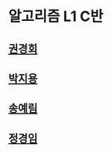 # 알고리즘 L1 C반
 
## [**권경회**](https://yeardream-gitlab.elice.io/algorithm_l1/class_c/l1-c/-/tree/main/%EA%B6%8C%EA%B2%BD%ED%9A%8C)

## [**박지용**](https://yeardream-gitlab.elice.io/algorithm_l1/class_c/l1-c/-/tree/main/4%EC%A3%BC%EC%B0%A8%20%EC%95%8C%EA%B3%A0%EB%A6%AC%EC%A6%98%20L1%20%EB%B0%95%EC%A7%80%EC%9A%A9)

## [**송예림**](https://yeardream-gitlab.elice.io/algorithm_l1/class_c/l1-c/-/tree/main/%EC%86%A1%EC%98%88%EB%A6%BC)

## [**정경임**](https://yeardream-gitlab.elice.io/algorithm_l1/class_c/l1-c/-/tree/main/%EC%A0%95%EA%B2%BD%EC%9E%84)

